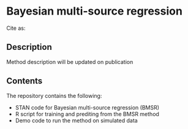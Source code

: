 # Bayesian multi-source regression

Cite as: <citation information comes here>
  
## Description
Method description will be updated on publication

## Contents
The repository contains the following:

* STAN code for Bayesian multi-source regression (BMSR)
* R script for training and prediting from the BMSR method
* Demo code to run the method on simulated data
